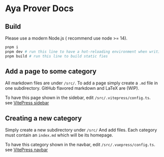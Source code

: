 # Aya Prover Docs

## Build

Please use a modern Node.js ( recommend use node >= 14).

```sh
pnpm i
pnpm dev # run this line to have a hot-reloading environment when writing
pnpm build # run this line to build static fies
```

## Add a page to some category

All markdown files are under `/src/`. To add a page simply create a `.md` file in one subdirectory. GitHub flavored markdown and LaTeX are (WIP).

To have this page shown in the sidebar, edit `/src/.vitepress/config.ts`. see [VitePress sidebar](https://vitepress.vuejs.org/guide/theme-sidebar#sidebar)
## Creating a new category

Simply create a new subdirectory under `/src/` And add files. Each category must contain an `index.md` which will be its homepage.

To have this category shown in the navbar, edit `/src/.vuepress/config.ts`. see [VitePress navbar](https://vitepress.vuejs.org/guide/theme-nav#nav)

```ts


